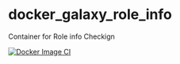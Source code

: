 # docker_galaxy_role_info
Container for Role info Checkign

[![Docker Image CI](https://github.com/buluma/docker_galaxy_role_info/actions/workflows/main.yml/badge.svg)](https://github.com/buluma/docker_galaxy_role_info/actions/workflows/main.yml)
